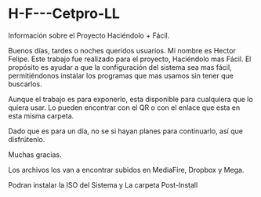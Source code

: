 # H-F---Cetpro-LL
Información sobre el Proyecto Haciéndolo + Fácil. 


Buenos días, tardes o noches queridos usuarios. Mi nombre es Hector Felipe. Este trabajo fue realizado para el proyecto, Haciéndolo mas Fácil. El propósito es ayudar a que la configuración del sistema sea mas fácil, permitiéndonos instalar los programas que mas usamos sin tener que buscarlos. 

Aunque el trabajo es para exponerlo, esta disponible para cualquiera que lo quiera usar. Lo pueden encontrar con el QR o con el enlace que esta en esta misma carpeta. 

Dado que es para un día, no se si hayan planes para continuarlo, así que disfrútenlo. 

Muchas gracias.



Los archivos los van a encontrar subidos en MediaFire, Dropbox y Mega. 

Podran instalar la ISO del Sistema y La carpeta Post-Install

